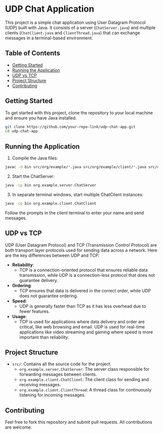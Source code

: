 # UDP Chat Application

This project is a simple chat application using User Datagram Protocol (UDP) built with Java. It consists of a server (`ChatServer.java`) and multiple clients (`ChatClient.java` and `ClientThread.java`) that can exchange messages in a terminal-based environment.

## Table of Contents

- [Getting Started](#getting-started)
- [Running the Application](#running-the-application)
- [UDP vs TCP](#udp-vs-tcp)
- [Project Structure](#project-structure)
- [Contributing](#contributing)

## Getting Started

To get started with this project, clone the repository to your local machine and ensure you have Java installed.

```bash
git clone https://github.com/your-repo-link/udp-chat-app.git
cd udp-chat-app
```

## Running the Application

1. Compile the Java files:

```bash
javac -d bin src/org/example/*.java src/org/example/client/*.java src/org/example/server/*.java
```

2. Start the ChatServer:

```bash
java -cp bin org.example.server.ChatServer
```

3. In separate terminal windows, start multiple ChatClient instances:

```bash
java -cp bin org.example.client.ChatClient
```

Follow the prompts in the client terminal to enter your name and send messages.

## UDP vs TCP

UDP (User Datagram Protocol) and TCP (Transmission Control Protocol) are both transport layer protocols used for sending data across a network. Here are the key differences between UDP and TCP:

- **Reliability**:
  - TCP is a connection-oriented protocol that ensures reliable data transmission, while UDP is a connection-less protocol that does not guarantee delivery.
- **Ordering**:
  - TCP ensures that data is delivered in the correct order, while UDP does not guarantee ordering.
- **Speed**:
  - UDP is generally faster than TCP as it has less overhead due to fewer features.
- **Usage**:
  - TCP is used for applications where data delivery and order are critical, like web browsing and email. UDP is used for real-time applications like video streaming and gaming where speed is more important than reliability.

## Project Structure

- `src/`: Contains all the source code for the project.
  - `org.example.server.ChatServer`: The server class responsible for forwarding messages between clients.
  - `org.example.client.ChatClient`: The client class for sending and receiving messages.
  - `org.example.client.ClientThread`: A thread class for continuously listening for incoming messages.

## Contributing

Feel free to fork this repository and submit pull requests. All contributions are welcome.

